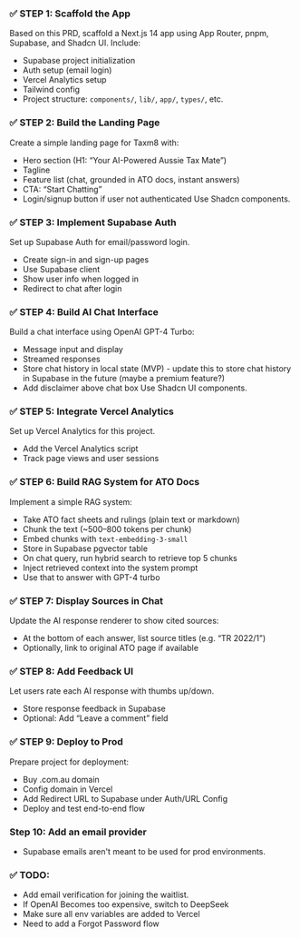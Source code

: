 ### ✅ STEP 1: Scaffold the App

Based on this PRD, scaffold a Next.js 14 app using App Router, pnpm, Supabase, and Shadcn UI. Include:

- Supabase project initialization
- Auth setup (email login)
- Vercel Analytics setup
- Tailwind config
- Project structure: `components/`, `lib/`, `app/`, `types/`, etc.

### ✅ STEP 2: Build the Landing Page

Create a simple landing page for Taxm8 with:

- Hero section (H1: “Your AI-Powered Aussie Tax Mate”)
- Tagline
- Feature list (chat, grounded in ATO docs, instant answers)
- CTA: “Start Chatting”
- Login/signup button if user not authenticated
  Use Shadcn components.

### ✅ STEP 3: Implement Supabase Auth

Set up Supabase Auth for email/password login.

- Create sign-in and sign-up pages
- Use Supabase client
- Show user info when logged in
- Redirect to chat after login

### ✅ STEP 4: Build AI Chat Interface

Build a chat interface using OpenAI GPT-4 Turbo:

- Message input and display
- Streamed responses
- Store chat history in local state (MVP) - update this to store chat history in Supabase in the future (maybe a premium feature?)
- Add disclaimer above chat box
  Use Shadcn UI components.

### ✅ STEP 5: Integrate Vercel Analytics

Set up Vercel Analytics for this project.

- Add the Vercel Analytics script
- Track page views and user sessions

### ✅ STEP 6: Build RAG System for ATO Docs

Implement a simple RAG system:

- Take ATO fact sheets and rulings (plain text or markdown)
- Chunk the text (~500–800 tokens per chunk)
- Embed chunks with `text-embedding-3-small`
- Store in Supabase pgvector table
- On chat query, run hybrid search to retrieve top 5 chunks
- Inject retrieved context into the system prompt
- Use that to answer with GPT-4 turbo

### ✅ STEP 7: Display Sources in Chat

Update the AI response renderer to show cited sources:

- At the bottom of each answer, list source titles (e.g. “TR 2022/1”)
- Optionally, link to original ATO page if available

### ✅ STEP 8: Add Feedback UI

Let users rate each AI response with thumbs up/down.

- Store response feedback in Supabase
- Optional: Add “Leave a comment” field

### ✅ STEP 9: Deploy to Prod

Prepare project for deployment:

- Buy .com.au domain
- Config domain in Vercel
- Add Redirect URL to Supabase under Auth/URL Config
- Deploy and test end-to-end flow

### Step 10: Add an email provider

- Supabase emails aren't meant to be used for prod environments.

### ✅ TODO:

- Add email verification for joining the waitlist.
- If OpenAI Becomes too expensive, switch to DeepSeek
- Make sure all env variables are added to Vercel
- Need to add a Forgot Password flow
